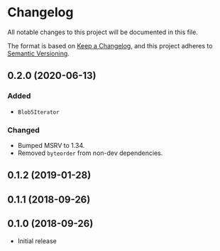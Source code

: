 # Changelog
All notable changes to this project will be documented in this file.

The format is based on [Keep a Changelog](https://keepachangelog.com/en/1.0.0/),
and this project adheres to [Semantic Versioning](https://semver.org/spec/v2.0.0.html).

## 0.2.0 (2020-06-13)
### Added
- `Blob5Iterator`

### Changed
- Bumped MSRV to 1.34.
- Removed `byteorder` from non-dev dependencies.

## 0.1.2 (2019-01-28)

## 0.1.1 (2018-09-26)

## 0.1.0 (2018-09-26)
- Initial release
